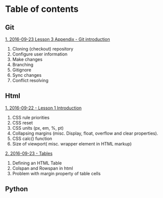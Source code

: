 Table of contents
=================

Git
---

[1. 2016-09-23 Lesson 3 Appendix - Git introduction  ](https://github.com/digital-cube/edu/tree/master/git/2016-09-23-git)

  1. Cloning (checkout) repository
  2. Configure user information
  3. Make changes
  4. Branching
  5. Gitignore
  6. Sync changes
  7. Conflict resolving

Html
----
[1. 2016-09-22 - Lesson 1 Introduction ](https://github.com/digital-cube/edu/tree/master/html/2016-09-22-intro)

  1. CSS rule priorities
  2. CSS reset
  3. CSS units (px, em, %, pt)
  4. Collapsing margins (misc. Display, float, overflow and clear properties).
  5. CSS calc() function
  6. Size of viewport( misc. wrapper element in HTML markup)


[2. 2016-09-23 - Tables ](https://github.com/digital-cube/edu/tree/master/html/2016-09-23-tables)

  1. Defining an HTML Table
  2. Colspan and Rowspan in html
  3. Problem with margin property of table cells



Python
------
